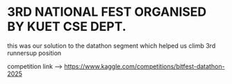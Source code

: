 # 3RD NATIONAL FEST ORGANISED BY KUET CSE DEPT.

this was our solution to the datathon segment which helped us climb 3rd runnersup position

competition link --> https://www.kaggle.com/competitions/bitfest-datathon-2025
